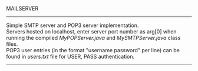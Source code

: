 MAILSERVER
***
 Simple SMTP server and POP3 server implementation.                                                                                                 
Servers hosted on localhost, enter server port number as arg[0] when running the compiled _MyPOPServer.java_ and _MySMTPServer.java_ class files.  
 POP3 user entries (in the format "username password" per line) can be found in _users.txt_ file for USER, PASS authentication.                     
***
